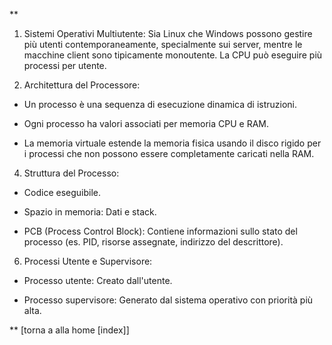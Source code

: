 **


1. Sistemi Operativi Multiutente: Sia Linux che Windows possono gestire più utenti contemporaneamente, specialmente sui server, mentre le macchine client sono tipicamente monoutente. La CPU può eseguire più processi per utente.
    
2. Architettura del Processore:
    

- Un processo è una sequenza di esecuzione dinamica di istruzioni.
    
- Ogni processo ha valori associati per memoria CPU e RAM.
    
- La memoria virtuale estende la memoria fisica usando il disco rigido per i processi che non possono essere completamente caricati nella RAM.
    

4. Struttura del Processo:
    

- Codice eseguibile.
    
- Spazio in memoria: Dati e stack.
    
- PCB (Process Control Block): Contiene informazioni sullo stato del processo (es. PID, risorse assegnate, indirizzo del descrittore).
    

6. Processi Utente e Supervisore:
    

- Processo utente: Creato dall'utente.
    
- Processo supervisore: Generato dal sistema operativo con priorità più alta.
    

**
 [torna a alla home [index]]
